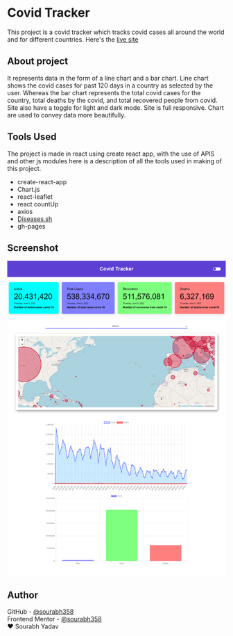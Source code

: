 # Covid Tracker

This project is a covid tracker which tracks covid cases all around the world and for different countries. Here's the [live site](https://sourabh358.github.io/Covid-Tracker/)
## About project

It represents data in the form of a line chart and a bar chart. Line chart shows the covid cases for past 120 days in a country as selected by the user. Whereas the bar chart represents the total covid cases for the country, total deaths by the covid, and total recovered people from covid. Site also have a toggle for light and dark mode. Site is full responsive. Chart are used to convey data more beautifully.

## Tools Used

The project is made in react using create react app, with the use of APIS and other js modules here is a description of all the tools used in making of this project.  
- create-react-app
- Chart.js
- react-leaflet
- react countUp
- axios
- [Diseases.sh](https://disease.sh/)
- gh-pages

## Screenshot
![image](Screenshot.jpg)

## Author
GitHub - [@sourabh358](https://github.com/SOURABH358)  
Frontend Mentor - [@sourabh358](https://www.frontendmentor.io/profile/sourabh358)  
❤ Sourabh Yadav
